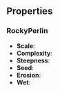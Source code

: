 
## Properties


### RockyPerlin 

- **Scale**: 
- **Complexity**: 
- **Steepness**: 
- **Seed**: 
- **Erosion**: 
- **Wet**: 



